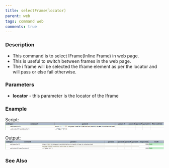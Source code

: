```yaml
---
title: selectFrame(locator)
parent: web
tags: command web
comments: true
---
```


### Description

- This command is to select IFrame(Inline Frame) in web page.
- This is useful to switch between frames in the web page.
- The i frame will be selected the Iframe element as per the locator and will pass or else fail otherwise.

### Parameters

- **locator** - this parameter is the locator of the Iframe

### Example

Script:<br/>
![](image/selectFrame_01.png)

Output:<br/>
![](image/selectFrame_02.png)

### See Also